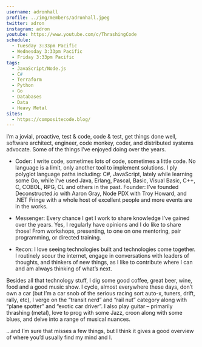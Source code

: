 ```yaml
---
username: adronhall
profile: ../img/members/adronhall.jpeg
twitter: adron
instagram: adron
youtube: https://www.youtube.com/c/ThrashingCode
schedule:
  - Tuesday 3:33pm Pacific
  - Wednesday 3:33pm Pacific
  - Friday 3:33pm Pacific
tags:
  - JavaScript/Node.js
  - C#
  - Terraform
  - Python
  - Go
  - Databases
  - Data
  - Heavy Metal
sites:
  - https://compositecode.blog/
---
```


I’m a jovial, proactive, test & code, code & test, get things done well, software architect, engineer, code monkey, coder, and distributed systems advocate. Some of the things I’ve enjoyed doing over the years.

- Coder: I write code, sometimes lots of code, sometimes a little code. No language is a limit, only another tool to implement solutions. I ply polyglot language paths including: C#, JavaScript, lately while learning some Go, while I’ve used Java, Erlang, Pascal, Basic, Visual Basic, C++, C, COBOL, RPG, CL and others in the past.
  Founder: I’ve founded Deconstructed.io with Aaron Gray, Node PDX with Troy Howard, and .NET Fringe with a whole host of excellent people and more events are in the works.

- Messenger: Every chance I get I work to share knowledge I’ve gained over the years. Yes, I regularly have opinions and I do like to share those! From workshops, presenting, to one on one mentoring, pair programming, or directed training.

- Recon: I love seeing technologies built and technologies come together. I routinely scour the internet, engage in conversations with leaders of thoughts, and thinkers of new things, as I like to contribute where I can and am always thinking of what’s next.

Besides all that technology stuff, I dig some good coffee, great beer, wine, food and a good music show. I cycle, almost everywhere these days, don’t own a car (but I’m a car snob of the serious racing sort auto-x, tuners, drift, rally, etc), I verge on the “transit nerd” and “rail nut” category along with “plane spotter” and “exotic car driver”. I also play guitar – primarily thrashing (metal), love to prog with some Jazz, croon along with some blues, and delve into a range of musical nuances.

…and I’m sure that misses a few things, but I think it gives a good overview of where you’d usually find my mind and I.

